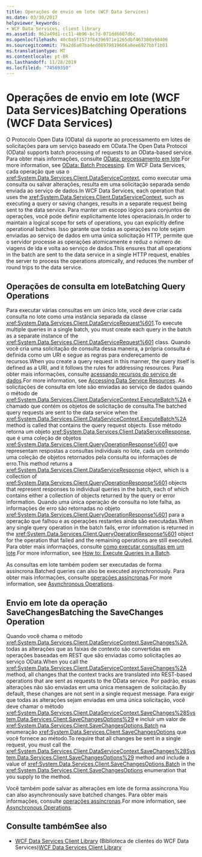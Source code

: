 ```yaml
---
title: Operações de envio em lote (WCF Data Services)
ms.date: 03/30/2017
helpviewer_keywords:
- WCF Data Services, client library
ms.assetid: 962a49d1-cc11-4b96-bc7d-071dd6607d6c
ms.openlocfilehash: 48c0a5f1573f64396971e1265dbf467300a98406
ms.sourcegitcommit: 79a2d6a07ba4ed08979819666a0ee6927bbf1b01
ms.translationtype: MT
ms.contentlocale: pt-BR
ms.lasthandoff: 11/28/2019
ms.locfileid: "74569350"
---
```

# <a name="batching-operations-wcf-data-services"></a><span data-ttu-id="5d641-102">Operações de envio em lote (WCF Data Services)</span><span class="sxs-lookup"><span data-stu-id="5d641-102">Batching Operations (WCF Data Services)</span></span>
<span data-ttu-id="5d641-103">O Protocolo Open Data (OData) dá suporte ao processamento em lotes de solicitações para um serviço baseado em OData.</span><span class="sxs-lookup"><span data-stu-id="5d641-103">The Open Data Protocol (OData) supports batch processing of requests to an OData-based service.</span></span> <span data-ttu-id="5d641-104">Para obter mais informações, consulte [OData: processamento em lote](https://go.microsoft.com/fwlink/?LinkId=186075).</span><span class="sxs-lookup"><span data-stu-id="5d641-104">For more information, see [OData: Batch Processing](https://go.microsoft.com/fwlink/?LinkId=186075).</span></span> <span data-ttu-id="5d641-105">Em WCF Data Services, cada operação que usa o <xref:System.Data.Services.Client.DataServiceContext>, como executar uma consulta ou salvar alterações, resulta em uma solicitação separada sendo enviada ao serviço de dados.</span><span class="sxs-lookup"><span data-stu-id="5d641-105">In WCF Data Services, each operation that uses the <xref:System.Data.Services.Client.DataServiceContext>, such as executing a query or saving changes, results in a separate request being sent to the data service.</span></span> <span data-ttu-id="5d641-106">Para manter um escopo lógico para conjuntos de operações, você pode definir explicitamente lotes operacionais.</span><span class="sxs-lookup"><span data-stu-id="5d641-106">In order to maintain a logical scope for sets of operations, you can explicitly define operational batches.</span></span> <span data-ttu-id="5d641-107">Isso garante que todas as operações no lote sejam enviadas ao serviço de dados em uma única solicitação HTTP, permite que o servidor processe as operações atomicamente e reduz o número de viagens de ida e volta ao serviço de dados.</span><span class="sxs-lookup"><span data-stu-id="5d641-107">This ensures that all operations in the batch are sent to the data service in a single HTTP request, enables the server to process the operations atomically, and reduces the number of round trips to the data service.</span></span>  
  
## <a name="batching-query-operations"></a><span data-ttu-id="5d641-108">Operações de consulta em lote</span><span class="sxs-lookup"><span data-stu-id="5d641-108">Batching Query Operations</span></span>  
 <span data-ttu-id="5d641-109">Para executar várias consultas em um único lote, você deve criar cada consulta no lote como uma instância separada da classe <xref:System.Data.Services.Client.DataServiceRequest%601>.</span><span class="sxs-lookup"><span data-stu-id="5d641-109">To execute multiple queries in a single batch, you must create each query in the batch as a separate instance of the <xref:System.Data.Services.Client.DataServiceRequest%601> class.</span></span> <span data-ttu-id="5d641-110">Quando você cria uma solicitação de consulta dessa maneira, a própria consulta é definida como um URI e segue as regras para endereçamento de recursos.</span><span class="sxs-lookup"><span data-stu-id="5d641-110">When you create a query request in this manner, the query itself is defined as a URI, and it follows the rules for addressing resources.</span></span> <span data-ttu-id="5d641-111">Para obter mais informações, consulte [acessando recursos do serviço de dados](accessing-data-service-resources-wcf-data-services.md).</span><span class="sxs-lookup"><span data-stu-id="5d641-111">For more information, see [Accessing Data Service Resources](accessing-data-service-resources-wcf-data-services.md).</span></span> <span data-ttu-id="5d641-112">As solicitações de consulta em lote são enviadas ao serviço de dados quando o método de <xref:System.Data.Services.Client.DataServiceContext.ExecuteBatch%2A> é chamado que contém os objetos de solicitação de consulta.</span><span class="sxs-lookup"><span data-stu-id="5d641-112">The batched query requests are sent to the data service when the <xref:System.Data.Services.Client.DataServiceContext.ExecuteBatch%2A> method is called that contains the query request objects.</span></span> <span data-ttu-id="5d641-113">Esse método retorna um objeto <xref:System.Data.Services.Client.DataServiceResponse>, que é uma coleção de objetos <xref:System.Data.Services.Client.QueryOperationResponse%601> que representam respostas a consultas individuais no lote, cada um contendo uma coleção de objetos retornados pela consulta ou informações de erro.</span><span class="sxs-lookup"><span data-stu-id="5d641-113">This method returns a <xref:System.Data.Services.Client.DataServiceResponse> object, which is a collection of <xref:System.Data.Services.Client.QueryOperationResponse%601> objects that represent responses to individual queries in the batch, each of which contains either a collection of objects returned by the query or error information.</span></span> <span data-ttu-id="5d641-114">Quando uma única operação de consulta no lote falha, as informações de erro são retornadas no objeto <xref:System.Data.Services.Client.QueryOperationResponse%601> para a operação que falhou e as operações restantes ainda são executadas.</span><span class="sxs-lookup"><span data-stu-id="5d641-114">When any single query operation in the batch fails, error information is returned in the <xref:System.Data.Services.Client.QueryOperationResponse%601> object for the operation that failed and the remaining operations are still executed.</span></span> <span data-ttu-id="5d641-115">Para obter mais informações, consulte [como executar consultas em um lote](how-to-execute-queries-in-a-batch-wcf-data-services.md).</span><span class="sxs-lookup"><span data-stu-id="5d641-115">For more information, see [How to: Execute Queries in a Batch](how-to-execute-queries-in-a-batch-wcf-data-services.md).</span></span>  
  
 <span data-ttu-id="5d641-116">As consultas em lote também podem ser executadas de forma assíncrona.</span><span class="sxs-lookup"><span data-stu-id="5d641-116">Batched queries can also be executed asynchronously.</span></span> <span data-ttu-id="5d641-117">Para obter mais informações, consulte [operações assíncronas](asynchronous-operations-wcf-data-services.md).</span><span class="sxs-lookup"><span data-stu-id="5d641-117">For more information, see [Asynchronous Operations](asynchronous-operations-wcf-data-services.md).</span></span>  
  
## <a name="batching-the-savechanges-operation"></a><span data-ttu-id="5d641-118">Envio em lote da operação SaveChanges</span><span class="sxs-lookup"><span data-stu-id="5d641-118">Batching the SaveChanges Operation</span></span>  
 <span data-ttu-id="5d641-119">Quando você chama o método <xref:System.Data.Services.Client.DataServiceContext.SaveChanges%2A>, todas as alterações que as faixas de contexto são convertidas em operações baseadas em REST que são enviadas como solicitações ao serviço OData.</span><span class="sxs-lookup"><span data-stu-id="5d641-119">When you call the <xref:System.Data.Services.Client.DataServiceContext.SaveChanges%2A> method, all changes that the context tracks are translated into REST-based operations that are sent as requests to the OData service.</span></span> <span data-ttu-id="5d641-120">Por padrão, essas alterações não são enviadas em uma única mensagem de solicitação.</span><span class="sxs-lookup"><span data-stu-id="5d641-120">By default, these changes are not sent in a single request message.</span></span> <span data-ttu-id="5d641-121">Para exigir que todas as alterações sejam enviadas em uma única solicitação, você deve chamar o método <xref:System.Data.Services.Client.DataServiceContext.SaveChanges%28System.Data.Services.Client.SaveChangesOptions%29> e incluir um valor de <xref:System.Data.Services.Client.SaveChangesOptions.Batch> na enumeração <xref:System.Data.Services.Client.SaveChangesOptions> que você fornece ao método.</span><span class="sxs-lookup"><span data-stu-id="5d641-121">To require that all changes be sent in a single request, you must call the <xref:System.Data.Services.Client.DataServiceContext.SaveChanges%28System.Data.Services.Client.SaveChangesOptions%29> method and include a value of <xref:System.Data.Services.Client.SaveChangesOptions.Batch> in the <xref:System.Data.Services.Client.SaveChangesOptions> enumeration that you supply to the method.</span></span>  
  
 <span data-ttu-id="5d641-122">Você também pode salvar as alterações em lote de forma assíncrona.</span><span class="sxs-lookup"><span data-stu-id="5d641-122">You can also asynchronously save batched changes.</span></span> <span data-ttu-id="5d641-123">Para obter mais informações, consulte [operações assíncronas](asynchronous-operations-wcf-data-services.md).</span><span class="sxs-lookup"><span data-stu-id="5d641-123">For more information, see [Asynchronous Operations](asynchronous-operations-wcf-data-services.md).</span></span>  
  
## <a name="see-also"></a><span data-ttu-id="5d641-124">Consulte também</span><span class="sxs-lookup"><span data-stu-id="5d641-124">See also</span></span>

- <span data-ttu-id="5d641-125">[WCF Data Services Client Library](wcf-data-services-client-library.md) (Biblioteca de clientes do WCF Data Services)</span><span class="sxs-lookup"><span data-stu-id="5d641-125">[WCF Data Services Client Library](wcf-data-services-client-library.md)</span></span>
